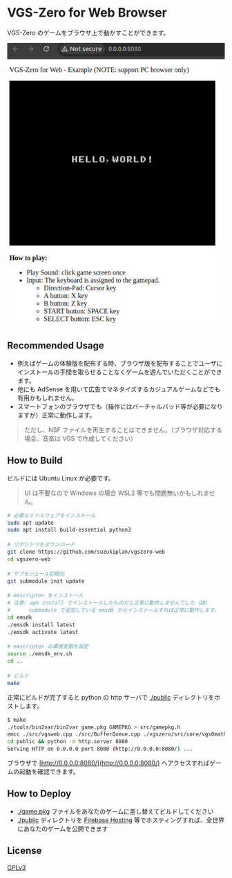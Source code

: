 # VGS-Zero for Web Browser

VGS-Zero のゲームをブラウザ上で動かすことができます。

![screenshot.png](./screenshot.png)

## Recommended Usage

- 例えばゲームの体験版を配布する時、ブラウザ版を配布することでユーザにインストールの手間を取らせることなくゲームを遊んでいただくことができます。
- 他にも AdSense を用いて広告でマネタイズするカジュアルゲームなどでも有用かもしれません。
- スマートフォンのブラウザでも（操作にはバーチャルパッド等が必要になりますが）正常に動作します。

> ただし、NSF ファイルを再生することはできません。（ブラウザ対応する場合、音楽は VGS で作成してください）

## How to Build

ビルドには Ubuntu Linux が必要です。

> UI は不要なので Windows の場合 WSL2 等でも問題無いかもしれません。

```bash
# 必要なミドルウェアをインストール
sudo apt update
sudo apt install build-essential python3

# リポジトリをダウンロード
git clone https://github.com/suzukiplan/vgszero-web
cd vgszero-web

# サブモジュール初期化
git submodule init update

# emscripten をインストール
# 注意: apk install でインストールしたものだと正常に動作しませんでした（謎）
#      submodule で追加している emsdk からインストールすれば正常に動作します。
cd emsdk
./emsdk install latest
./emsdk activate latest

# emscripten の環境変数を設定
source ./emsdk_env.sh
cd ..

# ビルド
make
```

正常にビルドが完了すると python の http サーバで [./public](./public/) ディレクトリをホストします。

```bash
$ make
./tools/bin2var/bin2var game.pkg GAMEPKG > src/gamepkg.h
emcc ./src/vgsweb.cpp ./src/BufferQueue.cpp ./vgszero/src/core/vgs0math.c ./vgszero/src/core/vgstone.c ./vgszero/src/core/nsf/xgm/devices/Sound/rom_tndtable.c ./vgszero/src/core/nsf/xgm/player/nsf/nsf.cpp ./vgszero/src/core/nsf/xgm/devices/CPU/nes_cpu.cpp ./vgszero/src/core/nsf/xgm/devices/Sound/nes_vrc6.cpp ./vgszero/src/core/nsf/xgm/devices/Sound/nes_apu.cpp ./vgszero/src/core/nsf/xgm/devices/Sound/nes_dmc.cpp ./vgszero/src/core/nsf/xgm/devices/Memory/nsf2_vectors.cpp ./vgszero/src/core/nsf/xgm/devices/Memory/nes_bank.cpp ./vgszero/src/core/nsf/xgm/devices/Memory/nes_mem.cpp ./vgszero/src/core/nsf/xgm/devices/Misc/nsf2_irq.cpp ./vgszero/src/core/nsf/xgm/devices/Audio/rconv.cpp -s WASM=1 -s USE_SDL=2 -O3 -o public/index.js
cd public && python -m http.server 8080
Serving HTTP on 0.0.0.0 port 8080 (http://0.0.0.0:8080/) ...
```

ブラウザで [http://0.0.0.0:8080/](http://0.0.0.0:8080/) へアクセスすればゲームの起動を確認できます。

## How to Deploy

- [./game.pkg](./game.pkg) ファイルをあなたのゲームに差し替えてビルドしてください
- [./public](./public/) ディレクトリを [Firebase Hosting](https://firebase.google.com/docs/hosting?hl=ja) 等でホスティングすれば、全世界にあなたのゲームを公開できます

## License

[GPLv3](./LICENSE.txt)
